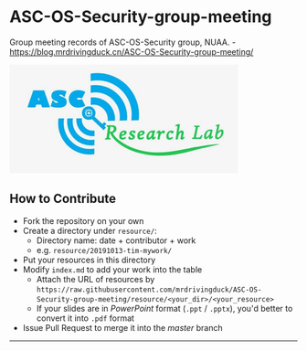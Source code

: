 # ASC-OS-Security-group-meeting

Group meeting records of ASC-OS-Security group, NUAA. - https://blog.mrdrivingduck.cn/ASC-OS-Security-group-meeting/

<img src="./img/asc-logo.jpg" alt="logo" style="zoom:50%;" />

## How to Contribute

* Fork the repository on your own
* Create a directory under `resource/`:
  * Directory name: date + contributor + work
  * e.g. `resource/20191013-tim-mywork/`
* Put your resources in this directory
* Modify `index.md` to add your work into the table
  * Attach the URL of resources by `https://raw.githubusercontent.com/mrdrivingduck/ASC-OS-Security-group-meeting/resource/<your_dir>/<your_resource>`
  * If your slides are in _PowerPoint_ format (`.ppt` / `.pptx`), you'd better to convert it into `.pdf` format
* Issue Pull Request to merge it into the _master_ branch

---

